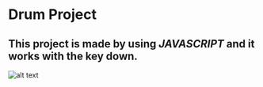 # Drum Project

## This project is made by using *JAVASCRIPT* and it works with the key down.


![alt text](https://images.app.goo.gl/2WpN6YjpRAa31EoS8)
